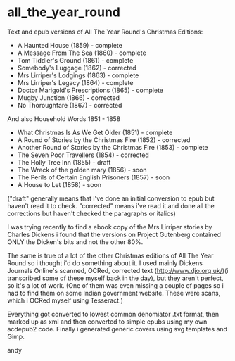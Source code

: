 # all_the_year_round
Text and epub versions of All The Year Round's Christmas Editions:

- A Haunted House (1859) - complete
- A Message From The Sea (1860) - complete
- Tom Tiddler's Ground (1861) - complete
- Somebody's Luggage (1862) - corrected
- Mrs Lirriper's Lodgings (1863) - complete
- Mrs Lirriper's Legacy (1864) - complete
- Doctor Marigold's Prescriptions (1865) - complete
- Mugby Junction (1866) - corrected
- No Thoroughfare (1867) - corrected

And also Household Words 1851 - 1858

- What Christmas Is As We Get Older (1851) - complete
- A Round of Stories by the Christmas Fire (1852) - corrected
- Another Round of Stories by the Christmas Fire (1853) - complete
- The Seven Poor Travellers (1854) - corrected
- The Holly Tree Inn (1855) - draft
- The Wreck of the golden mary (1856) - soon
- The Perils of Certain English Prisoners (1857) - soon
- A House to Let (1858) - soon

("draft" generally means that i've done an initial conversion to epub but haven't read it to check.
"corrected" means i've read it and done all the corrections but haven't checked the paragraphs or italics)

I was trying recently to find a ebook copy of the Mrs Lirriper stories by Charles Dickens i found that the versions on Project Gutenberg contained ONLY the Dicken's bits and not the other 80%.

The same is true of a lot of the other Christmas editions of All The Year Round so i thought i'd do something about it. I used mainly Dickens Journals Online's scanned, OCRed, corrected text (http://www.djo.org.uk/)(i transcribed some of these myself back in the day), but they aren't perfect, so it's a lot of work. (One of them was even missing a couple of pages so i had to find them on some Indian government website. These were scans, which i OCRed myself using Tesseract.)

Everything got converted to lowest common denomiator .txt format, then marked up as xml and then converted to simple epubs using my own acdepub2 code. Finally i generated generic covers using svg templates and Gimp.

andy
